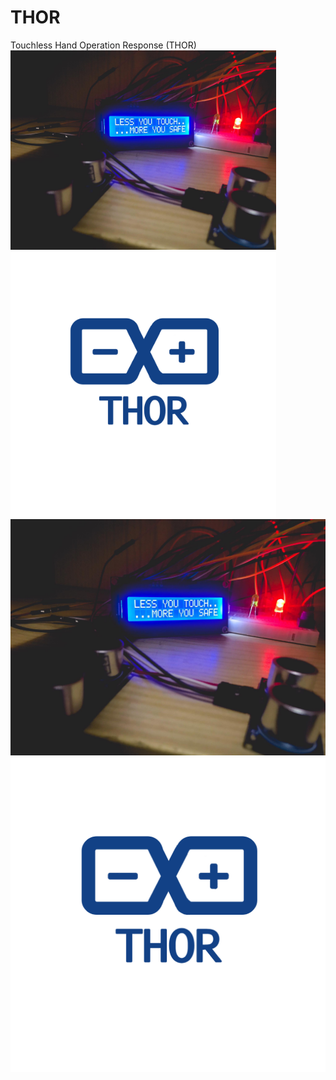 # THOR
Touchless Hand Operation Response (THOR)
<img src="/images/thor.jpg" width="425"/><img src="/images/logo.png" width="425"/>
![alt-text-1](/images/thor.jpg "title-1") ![alt-text-2](/images/logo.png "title-2")
